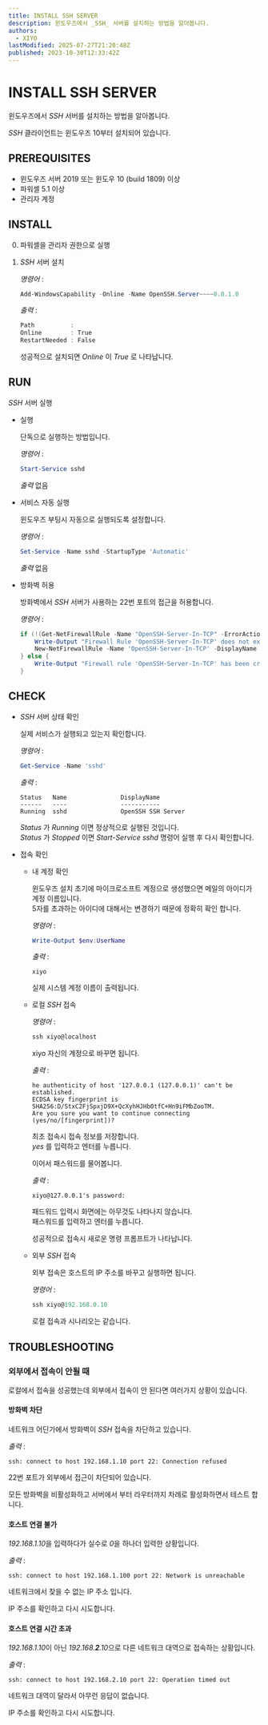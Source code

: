 ```yaml
---
title: INSTALL SSH SERVER
description: 윈도우즈에서 _SSH_ 서버를 설치하는 방법을 알아봅니다.
authors:
  - XIYO
lastModified: 2025-07-27T21:20:48Z
published: 2023-10-30T12:33:42Z
---
```

# INSTALL SSH SERVER

윈도우즈에서 _SSH_ 서버를 설치하는 방법을 알아봅니다.

_SSH_ 클라이언트는 윈도우즈 10부터 설치되어 있습니다.

## PREREQUISITES

- 윈도우즈 서버 2019 또는 윈도우 10 (build 1809) 이상
- 파워셸 5.1 이상
- 관리자 계정

## INSTALL

0. 파워셸을 관리자 권한으로 실행
1. _SSH_ 서버 설치

   _명령어_ :

   ```powershell
   Add-WindowsCapability -Online -Name OpenSSH.Server~~~~0.0.1.0
   ```

   _출력_ :

   ```powershell
   Path          :
   Online        : True
   RestartNeeded : False
   ```

   성공적으로 설치되면 _Online_ 이 _True_ 로 나타납니다.

## RUN

_SSH_ 서버 실행

- 실행

  단독으로 실행하는 방법입니다.

  _명령어_ :

  ```powershell
  Start-Service sshd
  ```

  _출력_ 없음

- 서비스 자동 실행

  윈도우즈 부팅시 자동으로 실행되도록 설정합니다.

  _명령어_ :

  ```powershell
  Set-Service -Name sshd -StartupType 'Automatic'
  ```

  _출력_ 없음

- 방화벽 허용

  방화벽에서 _SSH_ 서버가 사용하는 22번 포트의 접근을 허용합니다.

  _명령어_ :

  ```powershell
  if (!(Get-NetFirewallRule -Name "OpenSSH-Server-In-TCP" -ErrorAction SilentlyContinue | Select-Object Name, Enabled)) {
      Write-Output "Firewall Rule 'OpenSSH-Server-In-TCP' does not exist, creating it..."
      New-NetFirewallRule -Name 'OpenSSH-Server-In-TCP' -DisplayName 'OpenSSH Server (sshd)' -Enabled True -Direction Inbound -Protocol TCP -Action Allow -LocalPort 22
  } else {
      Write-Output "Firewall rule 'OpenSSH-Server-In-TCP' has been created and exists."
  }
  ```

## CHECK

- _SSH_ 서버 상태 확인

  실제 서비스가 실행되고 있는지 확인합니다.

  _명령어_ :

  ```powershell
  Get-Service -Name 'sshd'
  ```

  _출력_ :

  ```text
  Status   Name               DisplayName
  ------   ----               -----------
  Running  sshd               OpenSSH SSH Server
  ```

  _Status_ 가 _Running_ 이면 정상적으로 실행된 것입니다. \
   _Status_ 가 _Stopped_ 이면 _Start-Service sshd_ 명령어 실행 후 다시 확인합니다.

- 접속 확인

  - 내 계정 확인

    윈도우즈 설치 초기에 마이크로소프트 계정으로 생성했으면 메일의 아이디가 계정 이름입니다. \
     5자를 초과하는 아이디에 대해서는 변경하기 때문에 정확히 확인 합니다.

    _명령어_ :

    ```powershell
    Write-Output $env:UserName
    ```

    _출력_ :

    ```text
    xiyo
    ```

    실제 시스템 계정 이름이 출력됩니다.

  - 로컬 _SSH_ 접속

    _명령어_ :

    ```powershell
    ssh xiyo@localhost
    ```

    xiyo 자신의 계정으로 바꾸면 됩니다.

    _출력_ :

    ```text
    he authenticity of host '127.0.0.1 (127.0.0.1)' can't be established.
    ECDSA key fingerprint is SHA256:D/StxC2FjSpxjD9X+QcXyhHJHb0tfC+Hn9iFMbZooTM.
    Are you sure you want to continue connecting (yes/no/[fingerprint])?
    ```

    최초 접속시 접속 정보를 저장합니다. \
     _yes_ 를 입력하고 엔터를 누릅니다.

    이어서 패스워드를 물어봅니다.

    _출력_ :

    ```text
    xiyo@127.0.0.1's password:
    ```

    패드워드 입력시 화면에는 아무것도 나타나지 않습니다. \
     패스워드를 입력하고 엔터를 누릅니다.

    성공적으로 접속시 새로운 명령 프롬프트가 나타납니다.

  - 외부 _SSH_ 접속

    외부 접속은 호스트의 IP 주소를 바꾸고 실행하면 됩니다.

    _명령어_ :

    ```powershell
    ssh xiyo@192.168.0.10
    ```

    로컬 접속과 시나리오는 같습니다.

## TROUBLESHOOTING

### 외부에서 접속이 안될 때

로컬에서 접속을 성공했는데 외부에서 접속이 안 된다면 여러가지 상황이 있습니다.

#### 방화벽 차단

네트워크 어딘가에서 방화벽이 _SSH_ 접속을 차단하고 있습니다.

_출력_ :

```text
ssh: connect to host 192.168.1.10 port 22: Connection refused
```

22번 포트가 외부에서 접근이 차단되어 있습니다.

모든 방화벽을 비활성화하고 서버에서 부터 라우터까지 차례로 활성화하면서 테스트 합니다.

#### 호스트 연결 불가

*192.168.1.10*을 입력하다가 실수로 *0*을 하나더 입력한 상황입니다.

_출력_ :

```text
ssh: connect to host 192.168.1.100 port 22: Network is unreachable
```

네트워크에서 찾을 수 없는 IP 주소 입니다.

IP 주소를 확인하고 다시 시도합니다.

#### 호스트 연결 시간 초과

*192.168.1.10*이 아닌 *192.168.**2**.10*으로 다른 네트워크 대역으로 접속하는 상황입니다.

_출력_ :

```text
ssh: connect to host 192.168.2.10 port 22: Operation timed out
```

네트워크 대역이 달라서 아무런 응답이 없습니다.

IP 주소를 확인하고 다시 시도합니다.
